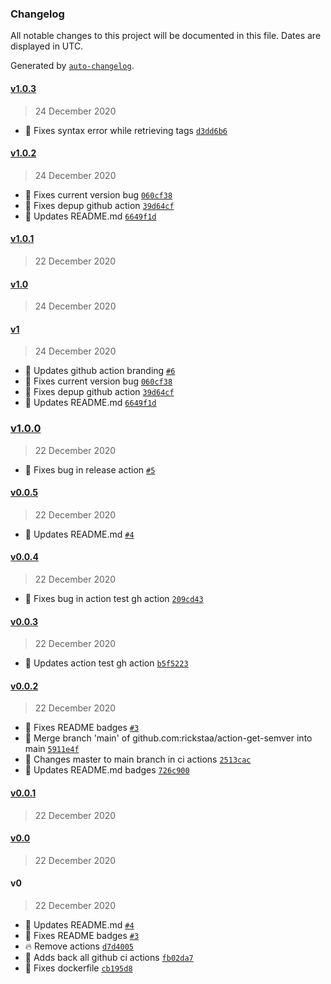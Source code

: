 ### Changelog

All notable changes to this project will be documented in this file. Dates are displayed in UTC.

Generated by [`auto-changelog`](https://github.com/CookPete/auto-changelog).

#### [v1.0.3](https://github.com/rickstaa/action-get-semver/compare/v1.0.2...v1.0.3)

> 24 December 2020

- :bug: Fixes syntax error while retrieving tags [`d3dd6b6`](https://github.com/rickstaa/action-get-semver/commit/d3dd6b6b9fa53cb7e1650cf42eace296bf63b467)

#### [v1.0.2](https://github.com/rickstaa/action-get-semver/compare/v1.0.1...v1.0.2)

> 24 December 2020

- :bug: Fixes current version bug [`060cf38`](https://github.com/rickstaa/action-get-semver/commit/060cf3857ee4a1119f0ed1fa3c6853ffc3e209a3)
- :green_heart: Fixes depup github action [`39d64cf`](https://github.com/rickstaa/action-get-semver/commit/39d64cff5788e57c1c87b04bf418cb989680c519)
- :memo: Updates README.md [`6649f1d`](https://github.com/rickstaa/action-get-semver/commit/6649f1dc48ab475e441ee88aa842880fea58af95)

#### [v1.0.1](https://github.com/rickstaa/action-get-semver/compare/v1.0...v1.0.1)

> 22 December 2020

#### [v1.0](https://github.com/rickstaa/action-get-semver/compare/v1...v1.0)

> 24 December 2020

#### [v1](https://github.com/rickstaa/action-get-semver/compare/v1.0.0...v1)

> 24 December 2020

- :lipstick: Updates github action branding [`#6`](https://github.com/rickstaa/action-get-semver/pull/6)
- :bug: Fixes current version bug [`060cf38`](https://github.com/rickstaa/action-get-semver/commit/060cf3857ee4a1119f0ed1fa3c6853ffc3e209a3)
- :green_heart: Fixes depup github action [`39d64cf`](https://github.com/rickstaa/action-get-semver/commit/39d64cff5788e57c1c87b04bf418cb989680c519)
- :memo: Updates README.md [`6649f1d`](https://github.com/rickstaa/action-get-semver/commit/6649f1dc48ab475e441ee88aa842880fea58af95)

### [v1.0.0](https://github.com/rickstaa/action-get-semver/compare/v0.0.5...v1.0.0)

> 22 December 2020

- :green_heart: Fixes bug in release action [`#5`](https://github.com/rickstaa/action-get-semver/pull/5)

#### [v0.0.5](https://github.com/rickstaa/action-get-semver/compare/v0.0.4...v0.0.5)

> 22 December 2020

- :memo: Updates README.md [`#4`](https://github.com/rickstaa/action-get-semver/pull/4)

#### [v0.0.4](https://github.com/rickstaa/action-get-semver/compare/v0.0.3...v0.0.4)

> 22 December 2020

- :green_heart: Fixes bug in action test gh action [`209cd43`](https://github.com/rickstaa/action-get-semver/commit/209cd43b7ca1db646961b537a2813e18b0388d61)

#### [v0.0.3](https://github.com/rickstaa/action-get-semver/compare/v0.0.2...v0.0.3)

> 22 December 2020

- :green_heart: Updates action test gh action [`b5f5223`](https://github.com/rickstaa/action-get-semver/commit/b5f52236bd755ada41df18d2b1148dc5025ba942)

#### [v0.0.2](https://github.com/rickstaa/action-get-semver/compare/v0.0.1...v0.0.2)

> 22 December 2020

- :memo: Fixes README badges [`#3`](https://github.com/rickstaa/action-get-semver/pull/3)
- :twisted_rightwards_arrows: Merge branch 'main' of github.com:rickstaa/action-get-semver into main [`5911e4f`](https://github.com/rickstaa/action-get-semver/commit/5911e4f2e11835a3e0f9bbd80acf481fd22c6295)
- :green_heart: Changes master to main branch in ci actions [`2513cac`](https://github.com/rickstaa/action-get-semver/commit/2513caceae0778cb09b5983078de7dae52fec5fe)
- :memo: Updates README.md badges [`726c900`](https://github.com/rickstaa/action-get-semver/commit/726c900fce4978a21992a6aa40480b1428d2ef9f)

#### [v0.0.1](https://github.com/rickstaa/action-get-semver/compare/v0.0...v0.0.1)

> 22 December 2020

#### [v0.0](https://github.com/rickstaa/action-get-semver/compare/v0...v0.0)

> 22 December 2020

#### v0

> 22 December 2020

- :memo: Updates README.md [`#4`](https://github.com/rickstaa/action-get-semver/pull/4)
- :memo: Fixes README badges [`#3`](https://github.com/rickstaa/action-get-semver/pull/3)
- :fire: Remove actions [`d7d4005`](https://github.com/rickstaa/action-get-semver/commit/d7d4005410b5620a573425718702eb3a2cac59d9)
- :construction_worker: Adds back all github ci actions [`fb02da7`](https://github.com/rickstaa/action-get-semver/commit/fb02da76503fe2f84777385c12fad79d93723f69)
- :bug: Fixes dockerfile [`cb195d8`](https://github.com/rickstaa/action-get-semver/commit/cb195d84cb36cd2eb9c6abb9765382b60831a5d5)
